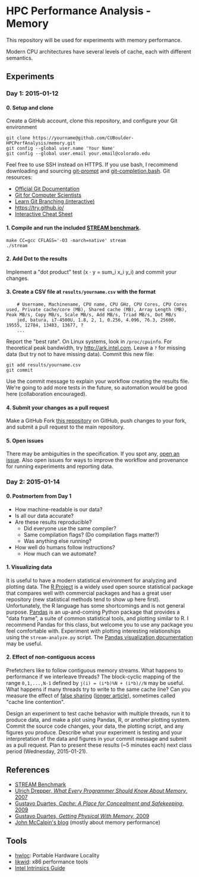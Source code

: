 # HPC Performance Analysis - Memory

This repository will be used for experiments with memory performance.

Modern CPU architectures have several levels of cache, each with different semantics.

## Experiments

### Day 1: 2015-01-12

#### 0. Setup and clone

Create a GitHub account, clone this repository, and configure your Git environment

    git clone https://yourname@github.com/CUBoulder-HPCPerfAnalysis/memory.git
    git config --global user.name 'Your Name'
    git config --global user.email your.email@colorado.edu

Feel free to use SSH instead on HTTPS.
If you use bash, I recommend downloading and sourcing [git-prompt](https://raw.githubusercontent.com/git/git/master/contrib/completion/git-prompt.sh) and [git-completion.bash](https://raw.githubusercontent.com/git/git/master/contrib/completion/git-completion.bash).
Git resources:

* [Official Git Documentation](http://git-scm.com/documentation)
* [Git for Computer Scientists](http://eagain.net/articles/git-for-computer-scientists/)
* [Learn Git Branching (interactive)](https://pcottle.github.io/learnGitBranching/)
* https://try.github.io/
* [Interactive Cheat Sheet](http://ndpsoftware.com/git-cheatsheet.html)

#### 1. Compile and run the included [STREAM benchmark](http://www.cs.virginia.edu/stream/).

    make CC=gcc CFLAGS='-O3 -march=native' stream
    ./stream

#### 2. Add Dot to the results

Implement a "dot product" test (x ⋅ y = sum_i x_i y_i) and commit your changes.

#### 3. Create a CSV file at `results/yourname.csv` with the format

```
    # Username, Machinename, CPU name, CPU GHz, CPU Cores, CPU Cores used, Private cache/core (MB), Shared cache (MB), Array Length (MB), Peak MB/s, Copy MB/s, Scale MB/s, Add MB/s, Triad MB/s, Dot MB/s
    jed, batura, i7-4500U, 1.8, 2, 1, 0.256, 4.096, 76.3, 25600, 19555, 12784, 13483, 13677, ?
    ...
```

Report the "best rate".
On Linux systems, look in `/proc/cpuinfo`.
For theoretical peak bandwidth, try http://ark.intel.com.
Leave a `?` for missing data (but try not to have missing data).
Commit this new file:

    git add results/yourname.csv
    git commit

Use the commit message to explain your workflow creating the results file.
We're going to add more tests in the future, so automation would be good here (collaboration encouraged).

#### 4. Submit your changes as a pull request

Make a GitHub Fork [this repository](https://github.com/CUBoulder-HPCPerfAnalysis/memory/fork) on GitHub, push changes to your fork, and submit a pull request to the main repository.

#### 5. Open issues
There may be ambiguities in the specification.
If you spot any, [open an issue](https://github.com/CUBoulder-HPCPerfAnalysis/memory/issues).
Also open issues for ways to improve the workflow and provenance for running experiments and reporting data.

### Day 2: 2015-01-14

#### 0. Postmortem from Day 1

* How machine-readable is our data?
* Is all our data accurate?
* Are these results reproducible?
  * Did everyone use the same compiler?
  * Same compilation flags?  (Do compilation flags matter?)
  * Was anything else running?
* How well do humans follow instructions?
  * How much can we automate?

#### 1. Visualizing data

It is useful to have a modern statistical environment for analyzing and plotting data.
The [R Project](http://www.r-project.org/) is a widely used open source statistical package that compares well with commercial packages and has a great user repository (new statistical methods tend to show up here first).
Unfortunately, the R language has some shortcomings and is not general purpose.
[Pandas](http://pandas.pydata.org/) is an up-and-coming Python package that provides a "data frame", a suite of common statistical tools, and plotting similar to R.
I recommend Pandas for this class, but welcome you to use any package you feel comfortable with.
Experiment with plotting interesting relationships using the `stream-analyze.py` script.
The [Pandas visualization documentation](http://pandas.pydata.org/pandas-docs/stable/visualization.html) may be useful.

#### 2. Effect of non-contiguous access

Prefetchers like to follow contiguous memory streams.
What happens to performance if we interleave threads?
The block-cyclic mapping of the range `0,1,...,N-1` defined by `j(i) = (i*b)%N + (i*b)//N` may be useful.
What happens if many threads try to write to the same cache line?
Can you measure the effect of [false sharing](https://en.wikipedia.org/wiki/False_sharing) ([longer article](http://simplygenius.net/Article/FalseSharing)), sometimes called "cache line contention".

Design an experiment to test cache behavior with multiple threads, run it to produce data, and make a plot using Pandas, R, or another plotting system.
Commit the source code changes, your data, the plotting script, and any figures you produce.
Describe what your experiment is testing and your interpretation of the data and figures in your commit message and submit as a pull request.
Plan to present these results (~5 minutes each) next class period (Wednesday, 2015-01-21).

## References

* [STREAM Benchmark](http://www.cs.virginia.edu/stream/)
* [Ulrich Drepper, *What Every Programmer Should Know About Memory*, 2007](http://www.akkadia.org/drepper/cpumemory.pdf)
* [Gustavo Duartes, *Cache: A Place for Concealment and Safekeeping*, 2009](http://duartes.org/gustavo/blog/post/intel-cpu-caches/)
* [Gustavo Duartes, *Getting Physical With Memory*, 2009](http://duartes.org/gustavo/blog/post/getting-physical-with-memory/)
* [John McCalpin's blog](http://sites.utexas.edu/jdm4372/) (mostly about memory performance)

## Tools

* [hwloc](http://www.open-mpi.org/projects/hwloc/): Portable Hardware Locality
* [likwid](https://code.google.com/p/likwid/): x86 performance tools
* [Intel Intrinsics Guide](https://software.intel.com/sites/landingpage/IntrinsicsGuide/)
